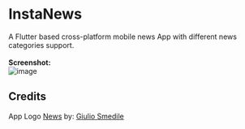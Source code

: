# InstaNews

A Flutter based cross-platform mobile news App with different news categories support.
<br>
<br>
<b>Screenshot:</b>
<br>
![image](https://i.imgur.com/EdGqtLRl.jpg)

## Credits
App Logo <a href="https://iconscout.com/icons/news" target="_blank">News</a> by: <a href="https://iconscout.com/contributors/giulio-smedile" target="_blank">Giulio Smedile</a>
